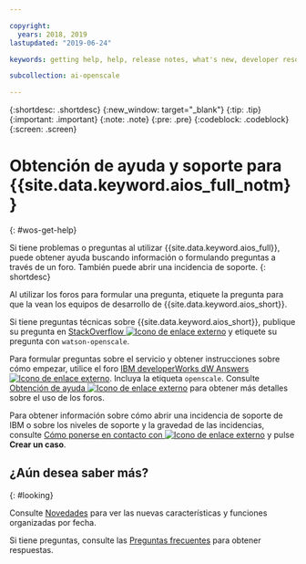 ```yaml
---

copyright:
  years: 2018, 2019
lastupdated: "2019-06-24"

keywords: getting help, help, release notes, what's new, developer resources 

subcollection: ai-openscale

---
```


{:shortdesc: .shortdesc}
{:new_window: target="_blank"}
{:tip: .tip}
{:important: .important}
{:note: .note}
{:pre: .pre}
{:codeblock: .codeblock}
{:screen: .screen}

# Obtención de ayuda y soporte para {{site.data.keyword.aios_full_notm}}
{: #wos-get-help}

Si tiene problemas o preguntas al utilizar {{site.data.keyword.aios_full}}, puede obtener ayuda buscando información o formulando preguntas a través de un foro. También puede abrir una incidencia de soporte.
{: shortdesc}

Al utilizar los foros para formular una pregunta, etiquete la pregunta para que la vean los equipos de desarrollo de {{site.data.keyword.aios_short}}.

Si tiene preguntas técnicas sobre {{site.data.keyword.aios_short}}, publique su pregunta en [StackOverflow ![Icono de enlace externo](../../icons/launch-glyph.svg "Icono de enlace externo")](https://stackoverflow.com/questions/tagged/watson-openscale) y etiquete su pregunta con `watson-openscale`.

Para formular preguntas sobre el servicio y obtener instrucciones sobre cómo empezar, utilice el foro [IBM developerWorks dW Answers ![Icono de enlace externo](../../icons/launch-glyph.svg "Icono de enlace externo")](https://developer.ibm.com/?s=openscale). Incluya la etiqueta `openscale`. Consulte [Obtención de ayuda ![Icono de enlace externo](../../icons/launch-glyph.svg "Icono de enlace externo")](https://developer.ibm.com/answers/smartspace/dw-answers-help/index.html) para obtener más detalles sobre el uso de los foros.

Para obtener información sobre cómo abrir una incidencia de soporte de IBM o sobre los niveles de soporte y la gravedad de las incidencias, consulte [Cómo ponerse en contacto con ![Icono de enlace externo](../../icons/launch-glyph.svg "Icono de enlace externo")](https://cloud.ibm.com/unifiedsupport/supportcenter) y pulse **Crear un caso**.

## ¿Aún desea saber más?
{: #looking}

Consulte [Novedades](/docs/services/ai-openscale?topic=ai-openscale-rn-relnotes) para ver las nuevas características y funciones organizadas por fecha.

Si tiene preguntas, consulte las [Preguntas frecuentes](/docs/services/ai-openscale?topic=ai-openscale-wos-faqs) para obtener respuestas.
